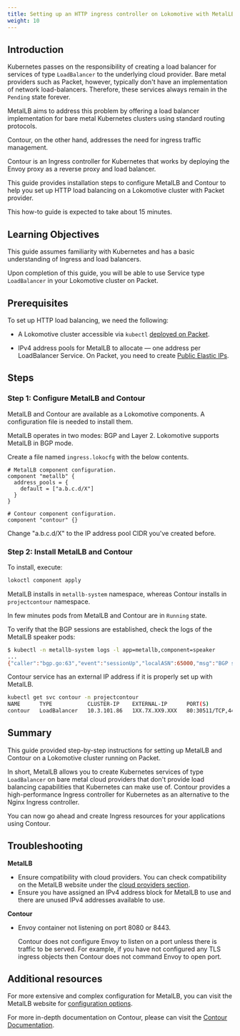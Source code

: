 ```yaml
---
title: Setting up an HTTP ingress controller on Lokomotive with MetalLB and Contour on Packet
weight: 10
---
```


## Introduction

Kubernetes passes on the responsibility of creating a load balancer for services of type `LoadBalancer`
to the underlying cloud provider. Bare metal providers such as Packet, however, typically don't have an implementation
of network load-balancers. Therefore, these services always remain in the `Pending` state forever.

MetalLB aims to address this problem by offering a load balancer implementation for bare metal Kubernetes
clusters using standard routing protocols.

Contour, on the other hand, addresses the need for ingress traffic management.

Contour is an Ingress controller for Kubernetes that works by deploying the Envoy proxy as a reverse proxy and load balancer.

This guide provides installation steps to configure MetalLB and Contour to help you set up HTTP load balancing
on a Lokomotive cluster with Packet provider.

This how-to guide is expected to take about 15 minutes.

## Learning Objectives

This guide assumes familiarity with Kubernetes and has a basic understanding of Ingress and load balancers.

Upon completion of this guide, you will be able to use Service type `LoadBalancer` in your Lokomotive cluster on Packet.

## Prerequisites

To set up HTTP load balancing, we need the following:

* A Lokomotive cluster accessible via `kubectl` [deployed on Packet](../quickstarts/packet.md).

* IPv4 address pools for MetalLB to allocate — one address per LoadBalancer Service. On Packet, you need to create [Public Elastic IPs](https://support.packet.com/kb/articles/elastic-ips).

## Steps

### Step 1: Configure MetalLB and Contour

MetalLB and Contour are available as a Lokomotive components. A configuration file is needed to install them.

MetalLB operates in two modes: BGP and Layer 2. Lokomotive supports MetalLB in BGP mode.

Create a file named `ingress.lokocfg` with the below contents.

```hcl
# MetalLB component configuration.
component "metallb" {
  address_pools = {
    default = ["a.b.c.d/X"]
  }
}

# Contour component configuration.
component "contour" {}
```

Change "a.b.c.d/X" to the IP address pool CIDR you've created before.

### Step 2: Install MetalLB and Contour

To install, execute:

```bash
lokoctl component apply
```

MetalLB installs in `metallb-system` namespace, whereas Contour installs in `projectcontour` namespace.

In few minutes pods from MetalLB and Contour are in `Running` state.

To verify that the BGP sessions are established, check the logs of the MetalLB speaker pods:

```bash
$ kubectl -n metallb-system logs -l app=metallb,component=speaker
...
{"caller":"bgp.go:63","event":"sessionUp","localASN":65000,"msg":"BGP session established","peer":"10.88.72.128:179","peerASN":65530,"ts":"2019-09-17T13:10:43.194650355Z"}
```

Contour service has an external IP address if it is properly set up with MetalLB.

```bash
kubectl get svc contour -n projectcontour
NAME      TYPE           CLUSTER-IP    EXTERNAL-IP      PORT(S)                      AGE
contour   LoadBalancer   10.3.101.86   1XX.7X.XX9.XXX   80:30511/TCP,443:32317/TCP   5m
```

## Summary

This guide provided step-by-step instructions for setting up MetalLB and Contour on a Lokomotive cluster running on Packet.

In short, MetalLB allows you to create Kubernetes services of type `LoadBalancer` on bare metal cloud providers
that don't provide load balancing capabilities that Kubernetes can make use of.
Contour provides a high-performance Ingress controller for Kubernetes as an alternative to the Nginx Ingress controller.

You can now go ahead and create Ingress resources for your applications using Contour.

## Troubleshooting

**MetalLB**

* Ensure compatibility with cloud providers. You can check compatibility on the MetalLB website under
the [cloud providers section](https://metallb.universe.tf/installation/clouds/).
* Ensure you have assigned an IPv4 address block for MetalLB to use and there are unused IPv4 addresses available to use.

**Contour**

* Envoy container not listening on port 8080 or 8443.

  Contour does not configure Envoy to listen on a port unless there is traffic to be served. For example,
  if you have not configured any TLS ingress objects then Contour does not command Envoy to open port.

## Additional resources

For more extensive and complex configuration for MetalLB, you can visit the MetalLB website for
[configuration options](https://metallb.universe.tf/configuration/).

For more in-depth documentation on Contour, please can visit the [Contour Documentation](https://projectcontour.io/docs/v1.1.0/).
